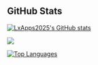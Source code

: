 ## GitHub Stats

<a href="http://www.github.com/LxApps2025"><img src="https://github-readme-stats.vercel.app/api?username=LxApps2025&show_icons=true&hide=&count_private=true&title_color=0891b2&text_color=ffffff&icon_color=0891b2&bg_color=1c1917&hide_border=true&show_icons=true" alt="LxApps2025's GitHub stats" /></a>

<a href="http://www.github.com/LxApps2025"><img src="https://github-readme-streak-stats.herokuapp.com/?user=LxApps2025&stroke=ffffff&background=1c1917&ring=0891b2&fire=0891b2&currStreakNum=ffffff&currStreakLabel=0891b2&sideNums=ffffff&sideLabels=ffffff&dates=ffffff&hide_border=true" /></a>

<a href="https://github.com/LxApps2025" align="left"><img src="https://github-readme-stats.vercel.app/api/top-langs/?username=LxApps2025&langs_count=10&title_color=0891b2&text_color=ffffff&icon_color=0891b2&bg_color=1c1917&hide_border=true&locale=en&custom_title=Top%20%Languages" alt="Top Languages" /></a>
